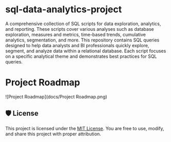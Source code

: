 # sql-data-analytics-project
A comprehensive collection of SQL scripts for data exploration, analytics, and reporting. These scripts cover various analyses such as database exploration, measures and metrics, time-based trends, cumulative analytics, segmentation, and more.
This repository contains SQL queries designed to help data analysts and BI professionals quickly explore, segment, and analyze data within a relational database. Each script focuses on a specific analytical theme and demonstrates best practices for SQL queries.


# Project Roadmap
![Project Roadmap](docs/Project Roadmap.png)


## 🛡️ License

This project is licensed under the [MIT License](LICENSE). You are free to use, modify, and share this project with proper attribution.

